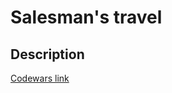 # Salesman's travel
## Description
[Codewars link](https://www.codewars.com/kata/56af1a20509ce5b9b000001e)